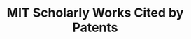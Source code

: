 ---
cost: None
description: MIT Scholarly Works Cited by Patents 1950-2018
location: https://lens-public.s3-us-west-2.amazonaws.com/sloan/scholarly/201932/mit_scholarly_cited_by_patents.zip
record_creation_timestamp: 11/18/2020 17:20:46
shortname: mit_scholarly_citations
tags:
- citation to scholarly literature
title: MIT Scholarly Works Cited by Patents
uuid: 265a814e-a4a5-4302-9cc0-0f78cf1c70fc
---